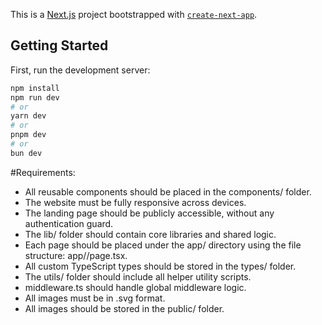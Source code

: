This is a [Next.js](https://nextjs.org) project bootstrapped with [`create-next-app`](https://nextjs.org/docs/app/api-reference/cli/create-next-app).

## Getting Started

First, run the development server:

```bash
npm install
npm run dev
# or
yarn dev
# or
pnpm dev
# or
bun dev
```

#Requirements:

- All reusable components should be placed in the components/ folder.
- The website must be fully responsive across devices.
- The landing page should be publicly accessible, without any authentication guard.
- The lib/ folder should contain core libraries and shared logic.
- Each page should be placed under the app/ directory using the file structure: app/<page>/page.tsx.
- All custom TypeScript types should be stored in the types/ folder.
- The utils/ folder should include all helper utility scripts.
- middleware.ts should handle global middleware logic.
- All images must be in .svg format.
- All images should be stored in the public/ folder.
